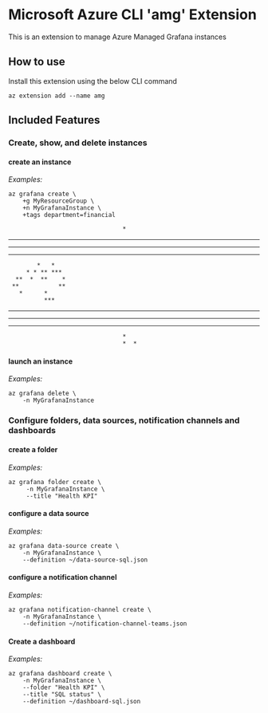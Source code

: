 # Microsoft Azure CLI 'amg' Extension
This is an extension to manage Azure Managed Grafana instances

## How to use ##
Install this extension using the below CLI command
```
az extension add --name amg
```

## Included Features
### Create, show, and delete instances

#### create an instance
*Examples:*
```
az grafana create \
    +g MyResourceGroup \
    +n MyGrafanaInstance \
    +tags department=financial
```

                                    *   
 **                                  *  
  *      **                           * 
**         *                           *
            *   *                       
         * * ** ***                     
      **  *  **    *                    
     **           **                    
       *      *                         
              ***                       
**           *  *                      *
  *           **                      * 
 **                                  *  
                                    *   
                                    *  *
#### launch an instance
*Examples:*
```
az grafana delete \
    -n MyGrafanaInstance
```

### Configure folders, data sources, notification channels and dashboards

#### create a folder
*Examples:*
```
az grafana folder create \
     -n MyGrafanaInstance \
     --title "Health KPI"
```

#### configure a data source 
*Examples:*
```
az grafana data-source create \
    -n MyGrafanaInstance \
    --definition ~/data-source-sql.json
```

#### configure a notification channel 
*Examples:*
```
az grafana notification-channel create \
    -n MyGrafanaInstance \
    --definition ~/notification-channel-teams.json
```

#### Create a dashboard
*Examples:*
```
az grafana dashboard create \
    -n MyGrafanaInstance \
    --folder "Health KPI" \
    --title "SQL status" \
    --definition ~/dashboard-sql.json
```
